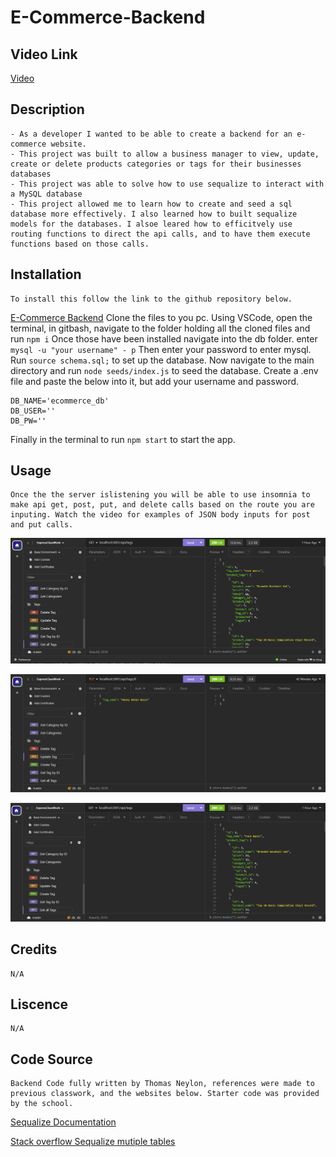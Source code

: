# E-Commerce-Backend

## Video Link
[Video](https://drive.google.com/file/d/1z8boLagxLeGc7qonW4r401IdQ6iYOYSN/view)

## Description
    - As a developer I wanted to be able to create a backend for an e-commerce website.
    - This project was built to allow a business manager to view, update, create or delete products categories or tags for their businesses databases
    - This project was able to solve how to use sequalize to interact with a MySQL database
    - This project allowed me to learn how to create and seed a sql database more effectively. I also learned how to built sequalize models for the databases. I alsoe leared how to efficitvely use routing functions to direct the api calls, and to have them execute functions based on those calls. 
    

## Installation
    To install this follow the link to the github repository below.
[E-Commerce Backend](https://github.com/Neglon/E-Commerce-Backend)
Clone the files to you pc. Using VSCode, open the terminal, in gitbash, navigate to the folder holding all the cloned files and run `npm i`
Once those have been installed navigate into the db folder. enter `mysql -u "your username" - p` Then enter your password to enter mysql. Run `source schema.sql;` to set up the database. Now navigate to the main directory and run `node seeds/index.js` to seed the database. Create a .env file and paste the below into it, but add your username and password.
```
DB_NAME='ecommerce_db'
DB_USER=''
DB_PW=''
```

Finally in the terminal to run `npm start` to start the app.


## Usage
    Once the the server islistening you will be able to use insomnia to make api get, post, put, and delete calls based on the route you are inputing. Watch the video for examples of JSON body inputs for post and put calls.

![Screenshots of a post call](images/post.PNG)
   
![Screenshots of put call](images/put.PNG)

![Screenshot of a get call](images/get.PNG)

## Credits
    N/A

## Liscence
    N/A

## Code Source
    Backend Code fully written by Thomas Neylon, references were made to previous classwork, and the websites below. Starter code was provided by the school.
    
[Sequalize Documentation](https://sequelize.org/docs/v6/core-concepts/model-basics/)
   
[Stack overflow Sequalize mutiple tables](https://stackoverflow.com/questions/60121647/select-from-multiple-tables-in-sequelize)



